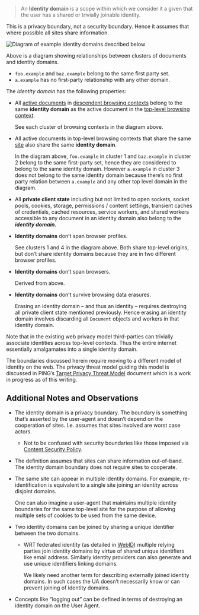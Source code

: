 > An **Identity domain** is a scope within which we consider it a given
> that the user has a shared or trivially joinable identity.

This is a privacy boundary, not a security boundary. Hence it assumes
that where possible all sites share information.

![Diagram of example identity domains described
below](/images/identity-domains.png)

Above is a diagram showing relationships between clusters of documents
and identity domains.

-   `foo.example` and `baz.example` belong to the same first party set.
-   `a.example` has no first-party relationship with any other domain.

The *Identity domain* has the following properties:

-   All [active
    documents](https://html.spec.whatwg.org/multipage/browsers.html#active-document)
    in [descendent browsing
    contexts](https://html.spec.whatwg.org/multipage/browsers.html#list-of-the-descendant-browsing-contexts)
    belong to the same **identity domain** as the active document in the
    [top-level browsing
    context](https://html.spec.whatwg.org/multipage/browsers.html#top-level-browsing-context).

    See each cluster of browsing contexts in the diagram above.

-   All active documents in top-level browsing contexts that share the
    same
    [site](https://html.spec.whatwg.org/multipage/webappapis.html#site)
    also share the same **identity domain**.

    In the diagram above, `foo.example` in cluster 1 and `baz.example`
    in cluster 2 belong to the same first-party set, hence they are
    considered to belong to the same identity domain. However
    `a.example` in cluster 3 does not belong to the same identity domain
    because there’s no first party relation between `a.example` and any
    other top level domain in the diagram.

-   All **private client state** including but not limited to open
    sockets, socket pools, cookies, storage, permissions / content
    settings, transient caches of credentials, cached resources, service
    workers, and shared workers accessible to any document in an
    identity domain also belong to the ***identity domain***.

-   **Identity domains** don’t span browser profiles.

    See clusters 1 and 4 in the diagram above. Both share top-level
    origins, but don’t share identity domains because they are in two
    different browser profiles.

-   **Identity domains** don’t span browsers.

    Derived from above.

-   **Identity domains** don’t survive browsing data erasures.

    Erasing an identity domain – and thus an identity – requires
    destroying all private client state mentioned previously. Hence
    erasing an identity domain involves discarding all `Document`
    objects and workers in that identity domain.

Note that in the existing web privacy model third-parties can trivially
associate identities across top-level contexts. Thus the entire internet
essentially amalgamates into a single identity domain.

The boundaries discussed herein require moving to a different model of
identity on the web. The privacy threat model guiding this model is
discussed in PING’s [Target Privacy Threat
Model](https://w3cping.github.io/privacy-threat-model/) document which
is a work in progress as of this writing.

Additional Notes and Observations
---------------------------------

-   The identity domain is a privacy boundary. The boundary is something
    that’s asserted by the user-agent and doesn’t depend on the
    cooperation of sites. I.e. assumes that sites involved are worst
    case actors.

    -   Not to be confused with security boundaries like those imposed
        via [Content Security
        Policy](https://developer.mozilla.org/en-US/docs/Web/HTTP/CSP).

-   The definition assumes that sites can share information out-of-band.
    The identity domain boundary does not require sites to cooperate.

-   The same site can appear in multiple identity domains. For example,
    re-identification is equivalent to a single site joining an identity
    across disjoint domains.

    One can also imagine a user-agent that maintains multiple identity
    boundaries for the same top-level site for the purpose of allowing
    multiple sets of cookies to be used from the same device.

-   Two identity domains can be joined by sharing a unique identifier
    between the two domains.

    -   WRT federated identity (as detailed in
        [WebID](https://github.com/samuelgoto/WebID)) multiple relying
        parties join identity domains by virtue of shared unique
        identifiers like email address. Similarly identity providers can
        also generate and use unique identifiers linking domains.

        We likely need another term for describing externally joined
        identity domains. In such cases the UA doesn’t necessarily know
        or can prevent joining of identity domains.

-   Concepts like “logging out” can be defined in terms of destroying an
    identity domain on the User Agent.
